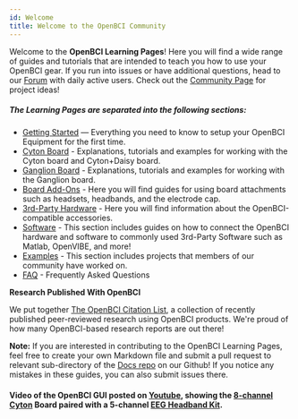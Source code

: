 ```yaml
---
id: Welcome
title: Welcome to the OpenBCI Community
---
```


Welcome to the **OpenBCI Learning Pages**! Here you will find a wide range of guides and tutorials that are intended to teach you how to use your OpenBCI gear. If you run into issues or have additional questions, head to our [Forum](https://openbci.com/forum/) with daily active users. Check out the [Community Page](http://openbci.com/community) for project ideas!

##### The Learning Pages are separated into the following sections:

* [Getting Started](01GettingStarted/00-GettingStartedLanding.md) — Everything you need to know to setup your OpenBCI Equipment for the first time.
* [Cyton Board](02Cyton/01-CytonBoard.md) - Explanations, tutorials and examples for working with the Cyton board and Cyton+Daisy board.
* [Ganglion Board](03Ganglion/01-GanglionBoard.md) - Explanations, tutorials and examples for working with the Ganglion board.
* [Board Add-Ons](04AddOns/00-AddOnLanding.md) - Here you will find guides for using board attachments such as headsets, headbands, and the electrode cap.
* [3rd-Party Hardware](05ThirdParty/00-ThirdPartyLanding.md) - Here you will find information about the OpenBCI-compatible accessories.
* [Software](06Software/00-SoftwareLanding.md) - This section includes guides on how to connect the OpenBCI hardware and software to commonly used 3rd-Party Software such as Matlab, OpenVIBE, and more!
* [Examples](07Examples/00-ExamplesLanding.md) - This section includes projects that members of our community have worked on.
* [FAQ](08FAQ/00-FAQ.md) - Frequently Asked Questions


**Research Published With OpenBCI**

We put together [The OpenBCI Citation List](https://docs.google.com/spreadsheets/d/1WvolD2-QJ5aUJy5o0Dq5wdFQtLMkMtppZT8s_ihYyA4/edit#gid=0), a collection of recently published peer-reviewed research using OpenBCI products. We're proud of how many OpenBCI-based research reports are out there!

**Note:** If you are interested in contributing to the OpenBCI Learning Pages, feel free to create your own Markdown file and submit a pull request to relevant sub-directory of the [Docs repo](https://github.com/openbci/docs) on our Github! If you notice any mistakes in these guides, you can also submit issues there.

#### Video of the OpenBCI GUI posted on [Youtube](https://www.youtube.com/watch?v=XktF8OhHH4A), showing the [8-channel Cyton](https://shop.openbci.com/collections/frontpage/products/cyton-biosensing-board-8-channel) Board paired with a 5-channel [EEG Headband Kit](https://shop.openbci.com/collections/frontpage/products/openbci-eeg-headband-kit).
